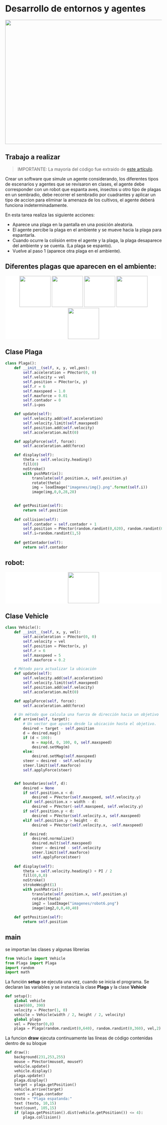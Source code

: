 # Desarrollo de entornos y agentes
<p style="text-align:  center;">
<img src="./LAB1-AgenteAutomatico/imagenes/agente.gif" width="600" height="400" />
</p>


## Trabajo a realizar
> IMPORTANTE: La mayoría del código fue extraido de  [este artículo](https://github.com/MEBM1/mebm-AgenteAutonomo-SI).

Crear un software que simule un agente considerando, los diferentes tipos de escenarios y agentes que se revisaron en clases, el agente debe corresponder con un robot que espanta aves, insectos u otro tipo de plagas en un sembradio, debe recorrer el sembradio por cuadrantes y aplicar un tipo de accion para eliminar la amenaza de los cultivos, el agente deberá funciona indeterminadamente.



En esta tarea realiza las siguiente acciones:
- Aparece una plaga en la pantalla en una posición aleatoria.
- El agente percibe la plaga en el ambiente y se mueve hacia la plaga para espantarla.
- Cuando ocurre la colisión entre el agente y la plaga, la plaga desaparece del ambiente y se cuenta. (La plaga se espanto).
- Vuelve al paso 1 (aparece otra plaga en el ambiente).
## Diferentes plagas que aparecen en el ambiente:


<p style="text-align:  center; background-color: white;">
<img src="./LAB1-AgenteAutomatico/imagenes/img1.png" width="100" height="100" />
<img src="./LAB1-AgenteAutomatico/imagenes/img2.png" width="100" height="100" />
<img src="./LAB1-AgenteAutomatico/imagenes/img3.png" width="100" height="100" />
<img src="./LAB1-AgenteAutomatico/imagenes/img4.png" width="100" height="100" />
<img src="./LAB1-AgenteAutomatico/imagenes/img5.png" width="100" height="100" />
</p>

## Clase Plaga

```python
class Plaga():
    def __init__(self, x, y, vel,pos):
        self.acceleration = PVector(0, 0)
        self.velocity = vel
        self.position = PVector(x, y)
        self.r = 6
        self.maxspeed = 1.0
        self.maxforce = 0.01
        self.contador = 0
        self.i=pos

    def update(self):
        self.velocity.add(self.acceleration)
        self.velocity.limit(self.maxspeed)
        self.position.add(self.velocity)
        self.acceleration.mult(0)

    def applyForce(self, force):
        self.acceleration.add(force)

    def display(self):
        theta = self.velocity.heading()
        fill(0)
        noStroke()
        with pushMatrix():
            translate(self.position.x, self.position.y)
            rotate(theta)
            img = loadImage("imagenes/img{}.png".format(self.i))
            image(img,0,0,28,28)

            
    def getPosition(self):
        return self.position
    
    def collision(self):
        self.contador = self.contador + 1
        self.position = PVector(random.randint(0,620), random.randint(0,340))
        self.i=random.randint(1,5)
    
    def getContador(self):
        return self.contador
```
## robot:
<p style="text-align:  center; background-color: white; color:white">
<img src="./LAB1-AgenteAutomatico/imagenes/robot6.png" width="100" height="100" />
</p>

## Clase Vehicle
```python
class Vehicle():
    def __init__(self, x, y, vel):
        self.acceleration = PVector(0, 0)
        self.velocity = vel
        self.position = PVector(x, y)
        self.r = 6
        self.maxspeed = 5
        self.maxforce = 0.2

    # Método para actualizar la ubicación
    def update(self):
        self.velocity.add(self.acceleration)
        self.velocity.limit(self.maxspeed)
        self.position.add(self.velocity)
        self.acceleration.mult(0)

    def applyForce(self, force):
        self.acceleration.add(force)

    # Un método que calcula una fuerza de dirección hacia un objetivo
    def arrive(self, target):
        # Un vector que apunta desde la ubicación hasta el objetivo.
        desired = target - self.position
        d = desired.mag()
        if (d < 100):
            m = map(d, 0, 100, 0, self.maxspeed)
            desired.setMag(m)
        else:
            desired.setMag(self.maxspeed)
        steer = desired - self.velocity
        steer.limit(self.maxforce) 
        self.applyForce(steer)


    def boundaries(self, d):
        desired = None
        if self.position.x < d:
            desired = PVector(self.maxspeed, self.velocity.y)
        elif self.position.x > width - d:
            desired = PVector(-self.maxspeed, self.velocity.y)
        if self.position.y < d:
            desired = PVector(self.velocity.x, self.maxspeed)
        elif self.position.y > height - d:
            desired = PVector(self.velocity.x, -self.maxspeed)

        if desired:
            desired.normalize()
            desired.mult(self.maxspeed)
            steer = desired - self.velocity
            steer.limit(self.maxforce)
            self.applyForce(steer)
            
    def display(self):
        theta = self.velocity.heading() + PI / 2
        fill(0,0,0)
        noStroke()
        strokeWeight(1)
        with pushMatrix():
            translate(self.position.x, self.position.y)
            rotate(theta)
            img2 = loadImage("imagenes/robot6.png")
            image(img2,0,0,40,40)
            
    def getPosition(self):
        return self.position
```
    
## main
se importan las clases y algunas librerias
```python
from Vehicle import Vehicle
from Plaga import Plaga
import random
import math
```
La función __setup__ se ejecuta una vez, cuando se inicia el programa.
Se declaran las variables  y se instancia la clase __Plaga__ y la clase __Vehicle__
```python
def setup():
    global vehicle
    size(680, 390)
    velocity = PVector(1, 0)
    vehicle = Vehicle(width / 2, height / 2, velocity)
    global plaga 
    vel = PVector(0,0)
    plaga = Plaga(random.randint(0,640), random.randint(0,360), vel,2) 
```

La funcion __draw__ ejecuta continuamente las líneas de código contenidas dentro de su bloque
```python
def draw():
    background(231,253,255)
    mouse = PVector(mouseX, mouseY)
    vehicle.update()
    vehicle.display()
    plaga.update()
    plaga.display()
    target = plaga.getPosition()
    vehicle.arrive(target)
    count = plaga.contador
    texto = "Plaga espatanda:"
    text (texto, 10,15)
    text(count, 105,15)
    if (plaga.getPosition().dist(vehicle.getPosition()) <= 4):
        plaga.collision()

```
